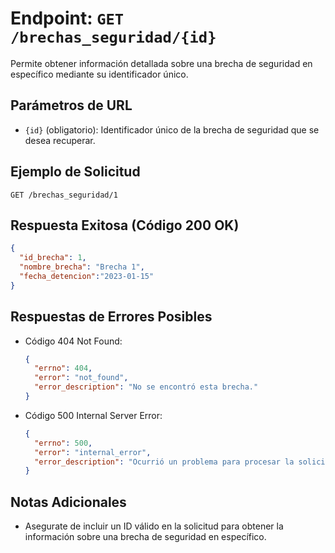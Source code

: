 # Endpoint: `GET /brechas_seguridad/{id}`

Permite obtener información detallada sobre una brecha de seguridad en específico mediante su identificador único.

## Parámetros de URL
- `{id}` (obligatorio): Identificador único de la brecha de seguridad que se desea recuperar.

## Ejemplo de Solicitud
```http
GET /brechas_seguridad/1
```

## Respuesta Exitosa (Código 200 OK)
```json
{
  "id_brecha": 1,
  "nombre_brecha": "Brecha 1",
  "fecha_detencion":"2023-01-15"
}
```

## Respuestas de Errores Posibles
- Código 404 Not Found:

  ```json
  {
    "errno": 404,
    "error": "not_found",
    "error_description": "No se encontró esta brecha."
  }
  ```

- Código 500 Internal Server Error:
  ```json
  {
    "errno": 500,
    "error": "internal_error",
    "error_description": "Ocurrió un problema para procesar la solicitud"
  }
  ``` 

## Notas Adicionales

- Asegurate de incluir un ID válido en la solicitud para obtener la información
  sobre una brecha de seguridad en específico.
